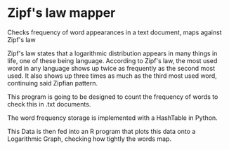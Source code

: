 # Zipf's law mapper
Checks frequency of word appearances in a text document, maps against Zipf's law

Zipf's law states that a logarithmic distribution appears in many things in life, one of these being language.
According to Zipf's law, the most used word in any language shows up twice as frequently as the second most used. 
It also shows up three times as much as the third most used word, continuing said Zipfian pattern. 

This program is going to be designed to count the frequency of words to check this in .txt documents.

The word frequency storage is implemented with a HashTable in Python.

This Data is then fed into an R program that plots this data onto a Logarithmic Graph, checking how tightly the words map.